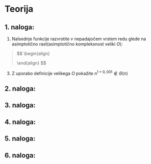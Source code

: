 # Teorija
## 1. naloga:
1. Nalsednje funkcije razvrstite v nepadajočem vrstem redu glede na asimptotično rast(asimptotično kompleksnost veliki $O$):
>$$
>\begin{align}
>
>\end{align}
>$$
3. Z uporabo definicije velikega $O$ pokažite $n^{1+0,001}\notin \Theta (n)$
## 2. naloga:
## 3. naloga:
## 4. naloga:
## 5. naloga:
## 6. naloga: